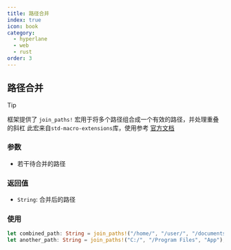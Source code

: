 ```yaml
---
title: 路径合并
index: true
icon: book
category:
  - hyperlane
  - web
  - rust
order: 3
---
```


## 路径合并

> [!tip]
> 框架提供了 `join_paths!` 宏用于将多个路径组合成一个有效的路径，并处理重叠的斜杠
> 此宏来自`std-macro-extensions`库，使用参考 [官方文档](../std-macro-extensions/README.md)

### 参数

- 若干待合并的路径

### 返回值

- `String`: 合并后的路径

### 使用

```rust
let combined_path: String = join_paths!("/home/", "/user/", "/documents", "file.txt");
let another_path: String = join_paths!("C:/", "/Program Files", "App");
```

<Bottom />

